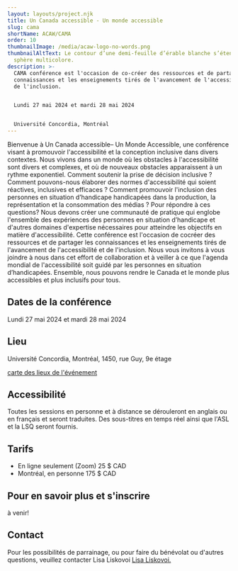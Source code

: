 ```yaml
---
layout: layouts/project.njk
title: Un Canada accessible - Un monde accessible
slug: cama
shortName: ACAW/CAMA
order: 10
thumbnailImage: /media/acaw-logo-no-words.png
thumbnailAltText: Le contour d’une demi-feuille d’érable blanche s’étend sur une
  sphère multicolore.
description: >-
  CAMA conférence est l'occasion de co-créer des ressources et de partager les
  connaissances et les enseignements tirés de l'avancement de l'accessibilité et
  de l'inclusion. 


  Lundi 27 mai 2024 et mardi 28 mai 2024


  Université Concordia, Montréal
---
```

Bienvenue à Un Canada accessible– Un Monde Accessible, une conférence visant à promouvoir l'accessibilité et la conception inclusive dans divers contextes. Nous vivons dans un monde où les obstacles à l'accessibilité sont divers et complexes, et où de nouveaux obstacles apparaissent à un rythme exponentiel. Comment soutenir la prise de décision inclusive ?  Comment pouvons-nous élaborer des normes d'accessibilité qui soient réactives, inclusives et efficaces ? Comment promouvoir l'inclusion des personnes en situation d’handicape handicapées dans la production, la représentation et la consommation des médias ? Pour répondre à ces questions? Nous devons créer une communauté de pratique qui englobe l'ensemble des expériences des personnes en situation d’handicape et d'autres domaines d'expertise nécessaires pour atteindre les objectifs en matière d'accessibilité. Cette conférence est l'occasion de cocréer des ressources et de partager les connaissances et les enseignements tirés de l'avancement de l'accessibilité et de l'inclusion. Nous vous invitons à vous joindre à nous dans cet effort de collaboration et à veiller à ce que l'agenda mondial de l'accessibilité soit guidé par les personnes en situation d’handicapées. Ensemble, nous pouvons rendre le Canada et le monde plus accessibles et plus inclusifs pour tous.

## Dates de la conférence

Lundi 27 mai 2024 et mardi 28 mai 2024

## Lieu

Université Concordia, Montréal,
1450, rue Guy, 9e étage

[carte des lieux de l'événement](https://www.google.com/maps/place/1450+Rue+Guy,+Montr%C3%A9al,+QC+H3H+1J5/@45.4952779,-73.5790443,17z/data=!3m1!4b1!4m6!3m5!1s0x4cc91a6a52492981:0xc3b56f119b9fe0fb!8m2!3d45.4952779!4d-73.5790443!16s%2Fg%2F11csmgmpcd?hl=fr&entry=ttu)

## Accessibilité

Toutes les sessions en personne et à distance se dérouleront en anglais ou en français et seront traduites. Des sous-titres en temps réel ainsi que l'ASL et la LSQ seront fournis. 

## Tarifs

* En ligne seulement (Zoom) 25 $ CAD
* Montréal, en personne 175 $ CAD

## Pour en savoir plus et s'inscrire

 à venir!

## Contact

Pour les possibilités de parrainage, ou pour faire du bénévolat ou d'autres questions, veuillez contacter Lisa Liskovoi [Lisa Liskovoi.](mailto:lliskovoi@ocadu.ca)
